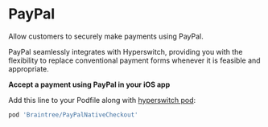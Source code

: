 # PayPal

Allow customers to securely make payments using PayPal.

PayPal seamlessly integrates with Hyperswitch, providing you with the flexibility to replace conventional payment forms whenever it is feasible and appropriate.

**Accept a payment using PayPal in your iOS app**

Add this line to your Podfile along with [hyperswitch pod](https://hyperswitch.io/docs/sdkIntegrations/unifiedCheckoutIos/iosNodeIntegration):

```ruby
pod 'Braintree/PayPalNativeCheckout'
```
